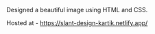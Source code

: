 Designed a beautiful image using HTML and CSS.

Hosted at - https://slant-design-kartik.netlify.app/
